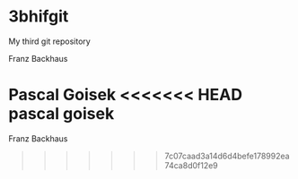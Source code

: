 # 3bhifgit
My third git repository

Franz Backhaus

Pascal Goisek
<<<<<<< HEAD
pascal goisek
=======
Franz Backhaus
>>>>>>> 7c07caad3a14d6d4befe178992ea74ca8d0f12e9
